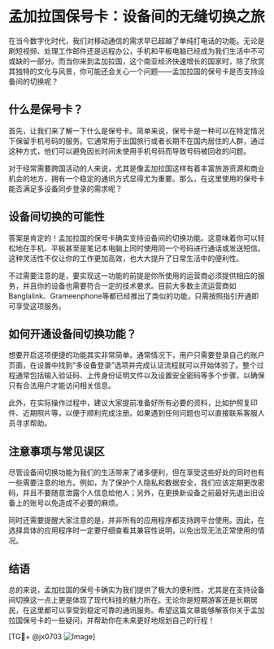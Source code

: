 # 孟加拉国保号卡：设备间的无缝切换之旅

在当今数字化时代，我们对移动通信的需求早已超越了单纯打电话的功能。无论是刷短视频、处理工作邮件还是远程办公，手机和平板电脑已经成为我们生活中不可或缺的一部分。而当你来到孟加拉国，这个南亚经济快速增长的国家时，除了欣赏其独特的文化与风景，你可能还会关心一个问题——孟加拉国的保号卡是否支持设备间的切换呢？

## 什么是保号卡？

首先，让我们来了解一下什么是保号卡。简单来说，保号卡是一种可以在特定情况下保留手机号码的服务。它通常用于出国旅行或者长期不在国内居住的人群，通过这种方式，他们可以避免因长时间未使用手机号码而导致号码被回收的问题。

对于经常需要跨国活动的人来说，尤其是像孟加拉国这样有着丰富旅游资源和商业机会的地方，拥有一个稳定的通讯方式显得尤为重要。那么，在这里使用的保号卡能否满足多设备同步登录的需求呢？

## 设备间切换的可能性

答案是肯定的！孟加拉国的保号卡确实支持设备间的切换功能。这意味着你可以轻松地在手机、平板甚至是笔记本电脑上同时使用同一个号码进行通话或发送短信。这种灵活性不仅让你的工作更加高效，也大大提升了日常生活中的便利性。

不过需要注意的是，要实现这一功能的前提是你所使用的运营商必须提供相应的服务，并且你的设备也需要符合一定的技术要求。目前大多数主流运营商如Banglalink、Grameenphone等都已经推出了类似的功能，只需按照指引开通即可享受这项服务。

## 如何开通设备间切换功能？

想要开启这项便捷的功能其实非常简单。通常情况下，用户只需要登录自己的账户页面，在设置中找到“多设备登录”选项并完成认证流程就可以开始体验了。整个过程通常包括输入验证码、上传身份证明文件以及设置安全密码等多个步骤，以确保只有合法用户才能访问相关信息。

此外，在实际操作过程中，建议大家提前准备好所有必要的资料，比如护照复印件、近期照片等，以便于顺利完成注册。如果遇到任何问题也可以直接联系客服人员寻求帮助。

## 注意事项与常见误区

尽管设备间切换功能为我们的生活带来了诸多便利，但在享受这些好处的同时也有一些需要注意的地方。例如，为了保护个人隐私和数据安全，我们应该定期更改密码，并且不要随意泄露个人信息给他人；另外，在更换新设备之前最好先退出旧设备上的账号以免造成不必要的麻烦。

同时还需要提醒大家注意的是，并非所有的应用程序都支持跨平台使用。因此，在选择具体的应用程序时一定要仔细查看其兼容性说明，以免出现无法正常使用的情况。

## 结语

总的来说，孟加拉国的保号卡确实为我们提供了极大的便利性，尤其是在支持设备间切换这一点上更是体现了现代科技的魅力所在。无论你是短期游客还是长期居民，在这里都可以享受到稳定可靠的通讯服务。希望这篇文章能够解答你关于孟加拉国保号卡的一些疑问，并帮助你在未来更好地规划自己的行程！

[TG💪+ @jx0703 ![Image](https://github.com/user-attachments/assets/dbca1d08-cadb-493c-b0ec-ad6f7a83f270)]